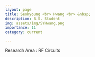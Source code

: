 ```yaml
---
layout: page
title: Seokyoung <br> Hwang <br> &nbsp;
description: B.S. Student
img: assets/img/SYHwang.png
importance: 11
category: current

---
```


Research Area : RF Circuits
